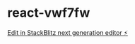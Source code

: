 # react-vwf7fw

[Edit in StackBlitz next generation editor ⚡️](https://stackblitz.com/~/github.com/Lisawiklund/react-vwf7fw)